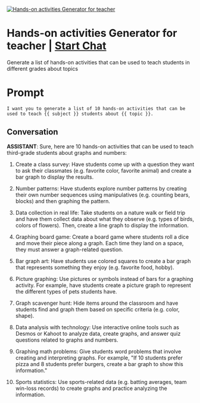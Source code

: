 
[![ Hands-on activities Generator for teacher ](https://flow-prompt-covers.s3.us-west-1.amazonaws.com/icon/abstract/abs_6.png)](https://gptcall.net/chat.html?data=%7B%22contact%22%3A%7B%22id%22%3A%223aISuvA6Xp8QP7MKjoCbz%22%2C%22flow%22%3Atrue%7D%7D)
#  Hands-on activities Generator for teacher  | [Start Chat](https://gptcall.net/chat.html?data=%7B%22contact%22%3A%7B%22id%22%3A%223aISuvA6Xp8QP7MKjoCbz%22%2C%22flow%22%3Atrue%7D%7D)
Generate a list of hands-on activities that can be used to teach students in different grades about topics



# Prompt

```
I want you to generate a list of 10 hands-on activities that can be used to teach {{ subject }} students about {{ topic }}.

```

## Conversation

**ASSISTANT**: Sure, here are 10 hands-on activities that can be used to teach third-grade students about graphs and numbers:



1. Create a class survey: Have students come up with a question they want to ask their classmates (e.g. favorite color, favorite animal) and create a bar graph to display the results.



2. Number patterns: Have students explore number patterns by creating their own number sequences using manipulatives (e.g. counting bears, blocks) and then graphing the pattern.



3. Data collection in real life: Take students on a nature walk or field trip and have them collect data about what they observe (e.g. types of birds, colors of flowers). Then, create a line graph to display the information.



4. Graphing board game: Create a board game where students roll a dice and move their piece along a graph. Each time they land on a space, they must answer a graph-related question.



5. Bar graph art: Have students use colored squares to create a bar graph that represents something they enjoy (e.g. favorite food, hobby).



6. Picture graphing: Use pictures or symbols instead of bars for a graphing activity. For example, have students create a picture graph to represent the different types of pets students have.



7. Graph scavenger hunt: Hide items around the classroom and have students find and graph them based on specific criteria (e.g. color, shape).



8. Data analysis with technology: Use interactive online tools such as Desmos or Kahoot to analyze data, create graphs, and answer quiz questions related to graphs and numbers.



9. Graphing math problems: Give students word problems that involve creating and interpreting graphs. For example, "If 10 students prefer pizza and 8 students prefer burgers, create a bar graph to show this information."



10. Sports statistics: Use sports-related data (e.g. batting averages, team win-loss records) to create graphs and practice analyzing the information.


